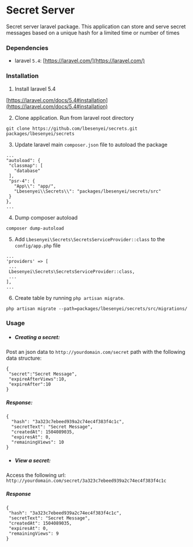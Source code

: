 # Secret Server

Secret server laravel package.
This application can store and serve secret messages based on a unique hash for a limited time or number of times

### Dependencies

- laravel `5.4`: [https://laravel.com/](https://laravel.com/)

### Installation

1. Install laravel 5.4

 [https://laravel.com/docs/5.4#installation](https://laravel.com/docs/5.4#installation)

2. Clone application. Run from laravel root directory

 `git clone https://github.com/lbesenyei/secrets.git packages/lbesenyei/secrets`

3. Update laravel main `composer.json` file to autoload the package

 ```
...
"autoload": {
  "classmap": [
    "database"
  ],
  "psr-4": {
    "App\\": "app/",
    "Lbesenyei\\Secrets\\": "packages/lbesenyei/secrets/src"
  }
},
...
```

4. Dump composer autoload

 `composer dump-autoload`

5. Add `Lbesenyei\Secrets\SecretsServiceProvider::class` to the `config/app.php` file

 ```
...
'providers' => [
  ...
  Lbesenyei\Secrets\SecretsServiceProvider::class,
  ...
],
...
```

6. Create table by running `php artisan migrate`.

 `php artisan migrate --path=packages/lbesenyei/secrets/src/migrations/`


### Usage

- ##### Creating a secret:

 Post an json data to `http://yourdomain.com/secret` path with the following data structure:

 ```
 {
  "secret":"Secret Message",
  "expireAfterViews":10,
  "expireAfter":10
}
 ```

 ##### Response:

 ```
 {
   "hash": "3a323c7ebeed939a2c74ec4f383f4c1c",
   "secretText": "Secret Message",
   "createdAt": 1504089035,
   "expiresAt": 0,
   "remainingViews": 10
 }
 ```

- ##### View a secret:

 Access the following url: `http://yourdomain.com/secret/3a323c7ebeed939a2c74ec4f383f4c1c`

 ##### Response

  ```
 {
   "hash": "3a323c7ebeed939a2c74ec4f383f4c1c",
   "secretText": "Secret Message",
   "createdAt": 1504089035,
   "expiresAt": 0,
   "remainingViews": 9
 }
 ```
